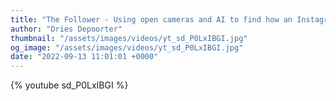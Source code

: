 ```yaml
---
title: "The Follower - Using open cameras and AI to find how an Instagram photo is taken."
author: "Dries Depoorter"
thumbnail: "/assets/images/videos/yt_sd_P0LxIBGI.jpg"
og_image: "/assets/images/videos/yt_sd_P0LxIBGI.jpg"
date: "2022-09-13 11:01:01 +0000"
---
```


{% youtube sd_P0LxIBGI %}